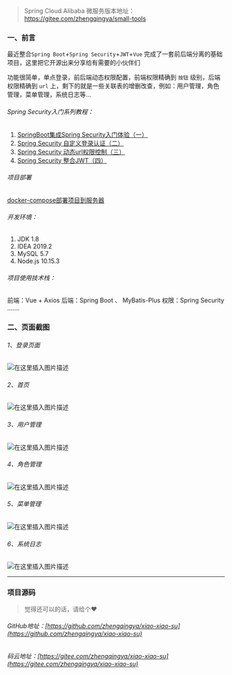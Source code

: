 > Spring Cloud Alibaba 微服务版本地址：https://gitee.com/zhengqingya/small-tools
﻿
### 一、前言

最近整合`Spring Boot`+`Spring Security`+`JWT`+`Vue` 完成了一套前后端分离的基础项目，这里把它开源出来分享给有需要的小伙伴们

功能很简单，单点登录，前后端动态权限配置，前端权限精确到 `按钮` 级别，后端权限精确到 `url` 上，剩下的就是一些关联表的增删改查，例如：用户管理，角色管理，菜单管理，系统日志等...

###### Spring Security入门系列教程：

1. [SpringBoot集成Spring Security入门体验（一）](https://blog.csdn.net/qq_38225558/article/details/101754743)
2. [Spring Security 自定义登录认证（二）](https://blog.csdn.net/qq_38225558/article/details/102542072)
3. [Spring Security 动态url权限控制（三）](https://blog.csdn.net/qq_38225558/article/details/102637637)
4. [Spring Security 整合JWT（四）](https://blog.csdn.net/qq_38225558/article/details/102701741) 

###### 项目部署

[docker-compose部署项目到服务器](https://zhengqing.blog.csdn.net/article/details/103068220) 

###### 开发环境：

1. JDK 1.8
2. IDEA 2019.2
3. MySQL 5.7
4. Node.js 10.15.3
 
###### 项目使用技术栈：

前端：Vue + Axios
后端：Spring Boot 、 MyBatis-Plus
权限：Spring Security
.......

### 二、页面截图

###### 1、登录页面
![在这里插入图片描述](https://img-blog.csdnimg.cn/20191023183018204.png?x-oss-process=image/watermark,type_ZmFuZ3poZW5naGVpdGk,shadow_10,text_aHR0cHM6Ly96aGVuZ3FpbmcuYmxvZy5jc2RuLm5ldA==,size_16,color_FFFFFF,t_70)
###### 2、首页
![在这里插入图片描述](https://img-blog.csdnimg.cn/20191023183238343.png?x-oss-process=image/watermark,type_ZmFuZ3poZW5naGVpdGk,shadow_10,text_aHR0cHM6Ly96aGVuZ3FpbmcuYmxvZy5jc2RuLm5ldA==,size_16,color_FFFFFF,t_70)
###### 3、用户管理
![在这里插入图片描述](https://img-blog.csdnimg.cn/20191023183257905.png?x-oss-process=image/watermark,type_ZmFuZ3poZW5naGVpdGk,shadow_10,text_aHR0cHM6Ly96aGVuZ3FpbmcuYmxvZy5jc2RuLm5ldA==,size_16,color_FFFFFF,t_70)
###### 4、角色管理
![在这里插入图片描述](https://img-blog.csdnimg.cn/20191023183325162.png?x-oss-process=image/watermark,type_ZmFuZ3poZW5naGVpdGk,shadow_10,text_aHR0cHM6Ly96aGVuZ3FpbmcuYmxvZy5jc2RuLm5ldA==,size_16,color_FFFFFF,t_70)
###### 5、菜单管理
![在这里插入图片描述](https://img-blog.csdnimg.cn/20191023183352498.png?x-oss-process=image/watermark,type_ZmFuZ3poZW5naGVpdGk,shadow_10,text_aHR0cHM6Ly96aGVuZ3FpbmcuYmxvZy5jc2RuLm5ldA==,size_16,color_FFFFFF,t_70)
###### 6、系统日志
![在这里插入图片描述](https://img-blog.csdnimg.cn/20191023183430412.png?x-oss-process=image/watermark,type_ZmFuZ3poZW5naGVpdGk,shadow_10,text_aHR0cHM6Ly96aGVuZ3FpbmcuYmxvZy5jc2RuLm5ldA==,size_16,color_FFFFFF,t_70)

---

### 项目源码

> 觉得还可以的话，请给个❤

###### GitHub地址：[https://github.com/zhengqingya/xiao-xiao-su](https://github.com/zhengqingya/xiao-xiao-su)
###### 码云地址：[https://gitee.com/zhengqingya/xiao-xiao-su](https://gitee.com/zhengqingya/xiao-xiao-su)

